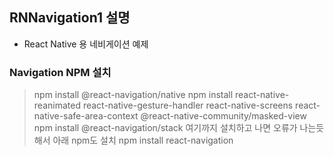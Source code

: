 ## RNNavigation1 설명

- React Native 용 네비게이션 예제

### Navigation NPM 설치
> npm install @react-navigation/native 
> npm install react-native-reanimated react-native-gesture-handler react-native-screens react-native-safe-area-context @react-native-community/masked-view 
> npm install @react-navigation/stack
> 여기까지 설치하고 나면 오류가 나는듯해서 아래 npm도 설치
> npm install react-navigation